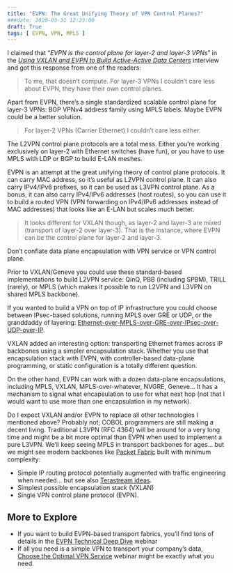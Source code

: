 ```yaml
---
title: "EVPN: The Great Unifying Theory of VPN Control Planes?"
###date: 2020-03-31 12:23:00
draft: True
tags: [ EVPN, VPN, MPLS ]
---
```

I claimed that “*EVPN is the control plane for layer-2 and layer-3 VPNs*” in the *[Using VXLAN and EVPN to Build Active-Active Data Centers](https://blog.ipspace.net/2018/11/interview-active-active-data-centers.html)* interview and got this response from one of the readers:

> To me, that doesn’t compute. For layer-3 VPNs I couldn’t care less about EVPN, they have their own control planes.

Apart from EVPN, there’s a single standardized scalable control plane for layer-3 VPNs: BGP VPNv4 address family using MPLS labels. Maybe EVPN could be a better solution.
<!--more-->
> For layer-2 VPNs (Carrier Ethernet) I couldn’t care less either.

The L2VPN control plane protocols are a total mess. Either you’re working exclusively on layer-2 with Ethernet switches (have fun), or you have to use MPLS with LDP or BGP to build E-LAN meshes.

EVPN is an attempt at the great unifying theory of control plane protocols. It can carry MAC address, so it’s useful as L2VPN control plane. It can also carry IPv4/IPv6 prefixes, so it can be used as L3VPN control plane. As a bonus, it can also carry IPv4/IPv6 addresses (host routes), so you can use it to build a routed VPN (VPN forwarding on IPv4/IPv6 addresses instead of MAC addresses) that looks like an E-LAN but scales much better.

> It looks different for VXLAN though, as layer-2 and layer-3 are mixed (transport of layer-2 over layer-3). That is the instance, where EVPN can be the control plane for layer-2 and layer-3.

Don’t conflate data plane encapsulation with VPN service or VPN control plane.

Prior to VXLAN/Geneve you could use these standard-based implementations to build L2VPN service: QinQ, PBB (including SPBM), TRILL (rarely), or MPLS (which makes it possible to run L2VPN and L3VPN on shared MPLS backbone).

If you wanted to build a VPN on top of IP infrastructure you could choose between IPsec-based solutions, running MPLS over GRE or UDP, or the granddaddy of layering: [Ethernet-over-MPLS-over-GRE-over-IPsec-over-UDP-over-IP](https://blog.ipspace.net/2011/03/mplsvpn-over-gre-over-ipsec-does-it.html).

VXLAN added an interesting option: transporting Ethernet frames across IP backbones using a simpler encapsulation stack. Whether you use that encapsulation stack with EVPN, with controller-based data-plane programming, or static configuration is a totally different question.

On the other hand, EVPN can work with a dozen data-plane encapsulations, including MPLS, VXLAN, MPLS-over-whatever, NVGRE, Geneve… It has a mechanism to signal what encapsulation to use for what next hop (not that I would want to use more than one encapsulation in my network).

Do I expect VXLAN and/or EVPN to replace all other technologies I mentioned above? Probably not; COBOL programmers are still making a decent living. Traditional L3VPN (RFC 4364) will be around for a very long time and might be a bit more optimal than EVPN when used to implement a pure L3VPN. We’ll keep seeing MPLS in transport backbones for ages… but we might see modern backbones like [Packet Fabric](https://blog.ipspace.net/2017/06/packet-fabric-on-software-gone-wild.html) built with minimum complexity:

* Simple IP routing protocol potentially augmented with traffic engineering when needed… but see also [Terastream ideas](https://blog.ipspace.net/2013/11/deutsche-telekom-terastream-designed.html).
* Simplest possible encapsulation stack (VXLAN)
* Single VPN control plane protocol (EVPN).

## More to Explore

* If you want to build EVPN-based transport fabrics, you’ll find tons of details in the [EVPN Technical Deep Dive](https://www.ipspace.net/EVPN_Technical_Deep_Dive) webinar
* If all you need is a simple VPN to transport your company’s data, [Choose the Optimal VPN Service](https://www.ipspace.net/Choose_the_Optimal_VPN_Service) webinar might be exactly what you need.
